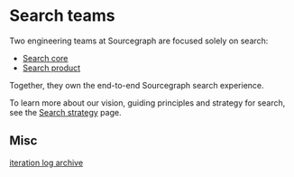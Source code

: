 # Search teams

Two engineering teams at Sourcegraph are focused solely on search:

- [Search core](./core.md)
- [Search product](./product.md)

Together, they own the end-to-end Sourcegraph search experience.

To learn more about our vision, guiding principles and strategy for search, see the [Search strategy](../../../../company/strategy/code-graph/search/index.md) page.

## Misc

[iteration log archive](./iteration_log_archive.md)
